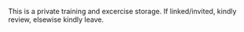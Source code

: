 This is a private training and excercise storage.
If linked/invited, kindly review, elsewise kindly leave.
